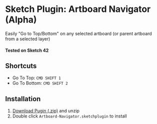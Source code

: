 # Sketch Plugin: Artboard Navigator (Alpha)

Easily "Go to Top/Bottom" on any selected artboard (or parent artboard from a selected layer)

#### Tested on Sketch 42

## Shortcuts
* Go To Top: `CMD SHIFT 1`
* Go To Bottom: `CMD SHIFT 2`

## Installation
1. <a href="https://github.com/ryanjohnson-me/Sketch-Artboard-Navigator/archive/master.zip">Download Pugin (.zip)</a> and unzip
2. Double click `Artboard-Navigator.sketchplugin` to install

